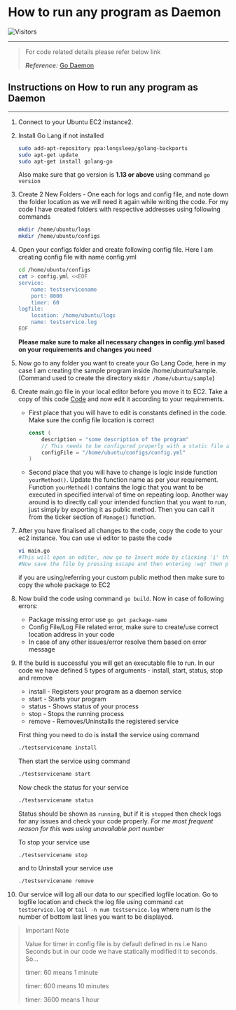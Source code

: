 # How to run any program as Daemon

![Visitors](https://api.visitorbadge.io/api/visitors?path=aasisodiya.go.golang-daemon-integration&labelColor=%23ffa500&countColor=%23263759&labelStyle=upper)

---
> For code related details please refer below link
>  
> ***Reference:*** [Go Daemon](https://github.com/takama/daemon)

## Instructions on How to run any program as Daemon

---

1. Connect to your Ubuntu EC2 instance2.
2. Install Go Lang if not installed

    ```bash
    sudo add-apt-repository ppa:longsleep/golang-backports
    sudo apt-get update
    sudo apt-get install golang-go
    ```

    Also make sure that go version is **1.13 or above** using command `go version`

3. Create 2 New Folders - One each for logs and config file, and note down the folder location as we will need it again while writing the code. For my code I have created folders with respective addresses using following commands

    ```bash
    mkdir /home/ubuntu/logs
    mkdir /home/ubuntu/configs
    ```

4. Open your configs folder and create following config file. Here I am creating config file with name config.yml

    ```bash
    cd /home/ubuntu/configs
    cat > config.yml <<EOF
    service:
        name: testservicename
        port: 8000
        timer: 60
    logfile:
        location: /home/ubuntu/logs
        name: testservice.log
    EOF
    ```

    **Please make sure to make all necessary changes in config.yml based on your requirements and changes you need**
5. Now go to any folder you want to create your Go Lang Code, here in my case I am creating the sample program inside /home/ubuntu/sample. (Command used to create the directory `mkdir /home/ubuntu/sample`)
6. Create main.go file in your local editor before you move it to EC2. Take a copy of this code [Code](www.github.com) and now edit it according to your requirements.
    * First place that you will have to edit is constants defined in the code. Make sure the config file location is correct

        ```go
        const (
            description = "some description of the program"
            // This needs to be configured properly with a static file address (don't use relative address here)
            configFile = "/home/ubuntu/configs/config.yml"
        )
        ```

    * Second place that you will have to change is logic inside function `yourMethod()`. Update the function name as per your requirement. Function `yourMethod()` contains the logic that you want to be executed in specified interval of time on repeating loop. Another way around is to directly call your intended function that you want to run, just simply by exporting it as public method. Then you can call it from the ticker section of `Manage()` function.
7. After you have finalised all changes to the code, copy the code to your ec2 instance. You can use vi editor to paste the code

    ```bash
    vi main.go
    #This will open an editor, now go to Insert mode by clicking 'i' then paste the code in main.go
    #Now save the file by pressing escape and then entering :wq! then press enter
    ```

    if you are using/referring your custom public method then make sure to copy the whole package to EC2
8. Now build the code using command `go build`. Now in case of following errors:
    * Package missing error use `go get package-name`
    * Config File/Log File related error, make sure to create/use correct location address in your code
    * In case of any other issues/error resolve them based on error message
9. If the build is successful you will get an executable file to run. In our code we have defined 5 types of arguments - install, start, status, stop and remove
    * install - Registers your program as a daemon service
    * start - Starts your program
    * status - Shows status of your process
    * stop - Stops the running process
    * remove - Removes/Uninstalls the registered service

    First thing you need to do is install the service using command

    ```bash
    ./testservicename install
    ```

    Then start the service using command

    ```bash
    ./testservicename start
    ```

    Now check the status for your service

    ```bash
    ./testservicename status
    ```

    Status should be shown as `running`, but if it is `stopped` then check logs for any issues and check your code properly. *For me most frequent reason for this was using unavailable port number*

    To stop your service use

    ```bash
    ./testservicename stop
    ```

    and to Uninstall your service use

    ```bash
    ./testservicename remove
    ```

10. Our service will log all our data to our specified logfile location. Go to logfile location and check the log file using command `cat testservice.log` or `tail -n num testservice.log` where num is the number of bottom last lines you want to be displayed.

> Important Note
>
> Value for timer in config file is by default defined in ns i.e Nano Seconds but in our code we have statically modified it to seconds. So...
>
> timer: 60 means 1 minute
>
> timer: 600 means 10 minutes
>
> timer: 3600 means 1 hour